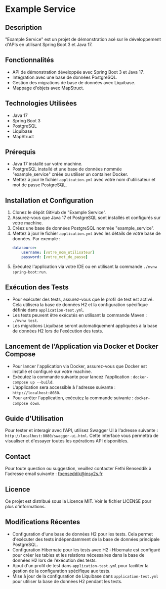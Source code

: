 # Example Service

## Description
"Example Service" est un projet de démonstration axé sur le développement d'APIs en utilisant Spring Boot 3 et Java 17.

## Fonctionnalités
- API de démonstration développée avec Spring Boot 3 et Java 17.
- Intégration avec une base de données PostgreSQL.
- Gestion des migrations de base de données avec Liquibase.
- Mappage d'objets avec MapStruct.

## Technologies Utilisées
- Java 17
- Spring Boot 3
- PostgreSQL
- Liquibase
- MapStruct

## Prérequis
- Java 17 installé sur votre machine.
- PostgreSQL installé et une base de données nommée "example_service" créée ou utiliser un container Docker.
- Mettez à jour le fichier `application.yml` avec votre nom d'utilisateur et mot de passe PostgreSQL.

## Installation et Configuration
1. Clonez le dépôt GitHub de "Example Service".
2. Assurez-vous que Java 17 et PostgreSQL sont installés et configurés sur votre machine.
3. Créez une base de données PostgreSQL nommée "example_service".
4. Mettez à jour le fichier `application.yml` avec les détails de votre base de données. Par exemple :
   ```yaml
   datasource:
       username: [votre_nom_utilisateur]
       password: [votre_mot_de_passe]
5. Exécutez l'application via votre IDE ou en utilisant la commande `./mvnw spring-boot:run`.

## Exécution des Tests
- Pour exécuter des tests, assurez-vous que le profil de test est activé.
  Cela utilisera la base de données H2 et la configuration spécifique définie dans `application-test.yml`.
- Les tests peuvent être exécutés en utilisant la commande Maven : `./mvnw test`.
- Les migrations Liquibase seront automatiquement appliquées à la base de données H2 lors de l'exécution des tests.

## Lancement de l'Application via Docker et Docker Compose
- Pour lancer l'application via Docker, assurez-vous que Docker est installé et configuré sur votre machine.
- Exécutez la commande suivante pour lancez l'application : `docker-compose up --build`.
- L'application sera accessible à l'adresse suivante : `http://localhost:8080`.
- Pour arrêter l'application, exécutez la commande suivante : `docker-compose down`.

## Guide d'Utilisation
Pour tester et interagir avec l'API, utilisez Swagger UI à l'adresse suivante : `http://localhost:8080/swagger-ui.html`.
Cette interface vous permettra de visualiser et d'essayer toutes les opérations API disponibles.

## Contact
Pour toute question ou suggestion, veuillez contacter Fethi Benseddik à l'adresse email suivante : fbenseddik@insy2s.fr

## Licence
Ce projet est distribué sous la Licence MIT. Voir le fichier LICENSE pour plus d'informations.


## Modifications Récentes
- Configuration d'une base de données H2 pour les tests. Cela permet d'exécuter des tests indépendamment de la base de données principale PostgreSQL.
- Configuration Hibernate pour les tests avec H2 : Hibernate est configuré pour créer les tables et les relations nécessaires dans la base de données H2 lors de l'exécution des tests.
- Ajout d'un profil de test dans `application-test.yml` pour faciliter la gestion de la configuration spécifique aux tests.
- Mise à jour de la configuration de Liquibase dans `application-test.yml` pour utiliser la base de données H2 pendant les tests.

